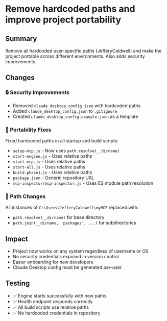 # Remove hardcoded paths and improve project portability

## Summary
Remove all hardcoded user-specific paths (JefferyCaldwell) and make the project portable across different environments. Also adds security improvements.

## Changes

### 🔒 Security Improvements
- Removed `claude_desktop_config.json` with hardcoded paths
- Added `claude_desktop_config.json` to `.gitignore`
- Created `claude_desktop_config.example.json` as a template

### 🔧 Portability Fixes
Fixed hardcoded paths in all startup and build scripts:
- `setup-mcp.js` - Now uses `path.resolve(__dirname)`
- `start-engine.js` - Uses relative paths
- `start-mcp.js` - Uses relative paths  
- `start-all.js` - Uses relative paths
- `build-phase1.js` - Uses relative paths
- `package.json` - Generic repository URL
- `mcp-inspector/mcp-inspector.js` - Uses ES module path resolution

### 📝 Path Changes
All instances of `C:\Users\JefferyCaldwell\myMCP` replaced with:
- `path.resolve(__dirname)` for base directory
- `path.join(__dirname, 'packages', ...)` for subdirectories

## Impact
- Project now works on any system regardless of username or OS
- No security credentials exposed in version control
- Easier onboarding for new developers
- Claude Desktop config must be generated per-user

## Testing
- ✅ Engine starts successfully with new paths
- ✅ Health endpoint responds correctly
- ✅ All build scripts use relative paths
- ✅ No hardcoded credentials in repository 
